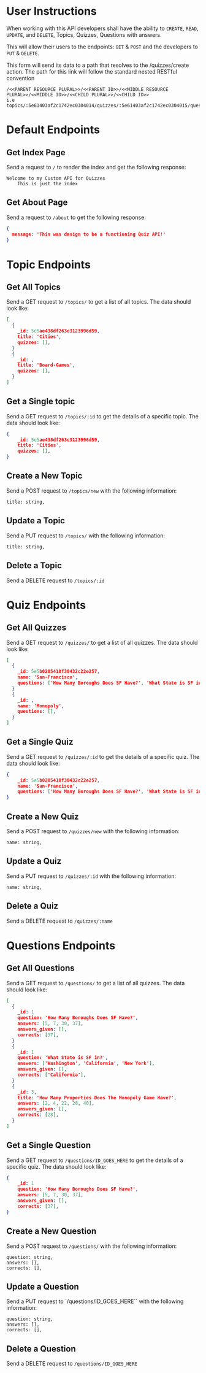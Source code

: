 # User Instructions

When working with this API developers shall have the ability to `CREATE`, `READ`, `UPDATE`, and `DELETE`, Topics, Quizzes, Questions with answers.

This will allow their users to the endpoints: `GET` & `POST` and the developers to `PUT` & `DELETE`.

This form will send its data to a path that resolves to the /quizzes/create action. The path for this link will follow the standard nested RESTful convention 
```
/<<PARENT RESOURCE PLURAL>>/<<PARENT ID>>/<<MIDDLE RESOURCE PLURAL>>/<<MIDDLE ID>>/<<CHILD PLURAL>>/<<CHILD ID>>
i.e topics/:5e61403af2c1742ec0304014/quizzes/:5e61403af2c1742ec0304015/questions/:5e61403af2c1742ec0304016
```










# Default Endpoints

## Get Index Page
Send a request to `/` to render the index and get the following response:

    Welcome to my Custom API for Quizzes
        This is just the index


## Get About Page
Send a request to `/about` to get the following response:

```json
{
  message: 'This was design to be a functioning Quiz API!'
}
```










# Topic Endpoints

## Get All Topics

Send a GET request to `/topics/` to get a list of all topics. The data should look like:

```json
[
  {
    _id: 5e5ae438df263c3123996d59,
    title: 'Cities',
    quizzes: [],
  }
  {
    _id: ,
    title: 'Board-Games',
    quizzes: [],
  }
]
```

## Get a Single topic

Send a GET request to `/topics/:id` to get the details of a specific topic. The data should look like:

```json
{
    _id: 5e5ae438df263c3123996d59,
    title: 'Cities',
    quizzes: [],
}
```

## Create a New Topic

Send a POST request to `/topics/new` with the following information:

```
title: string,
```

## Update a Topic

Send a PUT request to `/topics/` with the following information:

```
title: string,
```

## Delete a Topic

Send a DELETE request to `/topics/:id`










# Quiz Endpoints

## Get All Quizzes

Send a GET request to `/quizzes/` to get a list of all quizzes. The data should look like:

```json
[
  {
    _id: 5e5b0205410f30432c22e257,
    name: 'San-Francisco',
    questions: ['How Many Boroughs Does SF Have?', 'What State is SF in?'],
  }
  {
    _id: ,
    name: 'Monopoly',
    questions: [],
  }
]
```

## Get a Single Quiz

Send a GET request to `/quizzes/:id` to get the details of a specific quiz. The data should look like:

```json
{
    _id: 5e5b0205410f30432c22e257,
    name: 'San-Francisco',
    questions: ['How Many Boroughs Does SF Have?', 'What State is SF in?'],
}
```

## Create a New Quiz

Send a POST request to `/quizzes/new` with the following information:

```
name: string,
```

## Update a Quiz

Send a PUT request to `/quizzes/:id` with the following information:

```
name: string,
```

## Delete a Quiz

Send a DELETE request to `/quizzes/:name`










# Questions Endpoints

## Get All Questions

Send a GET request to `/questions/` to get a list of all quizzes. The data should look like:

```json
[
  {
    _id: 1
    question: 'How Many Boroughs Does SF Have?',
    answers: [5, 7, 30, 37],
    answers_given: [],
    corrects: [37],
  }
  {
    _id: 1
    question: 'What State is SF in?',
    answers: ['Washington', 'California', 'New York'],
    answers_given: [],
    corrects: ['California'],
  }
  {
    _id: 3,
    title: 'How Many Properties Does The Monopoly Game Have?',
    answers: [2, 4, 22, 28, 40],
    answers_given: [],
    corrects: [28],
  }
]
```

## Get a Single Question

Send a GET request to `/questions/ID_GOES_HERE` to get the details of a specific quiz. The data should look like:

```json
{
    _id: 1
    question: 'How Many Boroughs Does SF Have?',
    answers: [5, 7, 30, 37],
    answers_given: [],
    corrects: [37],
}
```

## Create a New Question

Send a POST request to `/questions/` with the following information:

```
question: string,
answers: [],
corrects: [],
```

## Update a Question

Send a PUT request to `/questions/ID_GOES_HERE`` with the following information:

```
question: string,
answers: [],
corrects: [],
```

## Delete a Question

Send a DELETE request to `/questions/ID_GOES_HERE`
